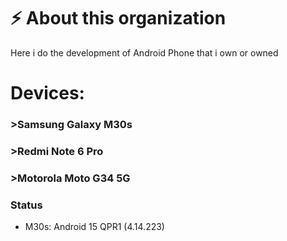 ⚡ About this organization
===========
Here i do the development of Android Phone that i own or owned

Devices:
===========

### >Samsung Galaxy M30s
### >Redmi Note 6 Pro
### >Motorola Moto G34 5G

### Status
- M30s: Android 15 QPR1 (4.14.223)
